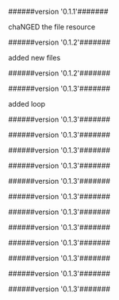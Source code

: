 
######version  '0.1.1'#######

chaNGED the file resource



######version  '0.1.2'#######

added new files



######version  '0.1.2'#######





######version  '0.1.3'#######

added loop



######version  '0.1.3'#######





######version  '0.1.3'#######





######version  '0.1.3'#######





######version  '0.1.3'#######





######version  '0.1.3'#######





######version  '0.1.3'#######





######version  '0.1.3'#######





######version  '0.1.3'#######





######version  '0.1.3'#######





######version  '0.1.3'#######





######version  '0.1.3'#######





######version  '0.1.3'#######




